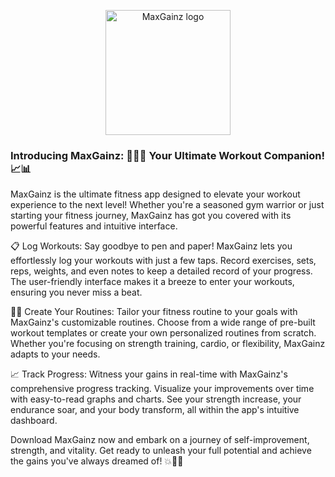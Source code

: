<p align="center">
<img src="https://github.com/embedchain/embedchain/assets/73601258/2c08b102-350c-4f07-8399-e1c329992966" alt="MaxGainz logo" height="200px" />
</p>

### Introducing MaxGainz: 🏋️‍♂️💪 Your Ultimate Workout Companion! 📈📊

MaxGainz is the ultimate fitness app designed to elevate your workout experience to the next level! Whether you're a seasoned gym warrior or just starting your fitness journey, MaxGainz has got you covered with its powerful features and intuitive interface.

📋 Log Workouts: Say goodbye to pen and paper! MaxGainz lets you effortlessly log your workouts with just a few taps. Record exercises, sets, reps, weights, and even notes to keep a detailed record of your progress. The user-friendly interface makes it a breeze to enter your workouts, ensuring you never miss a beat.

🏋️‍♂️ Create Your Routines: Tailor your fitness routine to your goals with MaxGainz's customizable routines. Choose from a wide range of pre-built workout templates or create your own personalized routines from scratch. Whether you're focusing on strength training, cardio, or flexibility, MaxGainz adapts to your needs.

📈 Track Progress: Witness your gains in real-time with MaxGainz's comprehensive progress tracking. Visualize your improvements over time with easy-to-read graphs and charts. See your strength increase, your endurance soar, and your body transform, all within the app's intuitive dashboard.

Download MaxGainz now and embark on a journey of self-improvement, strength, and vitality. Get ready to unleash your full potential and achieve the gains you've always dreamed of! 💥🥇🚀
